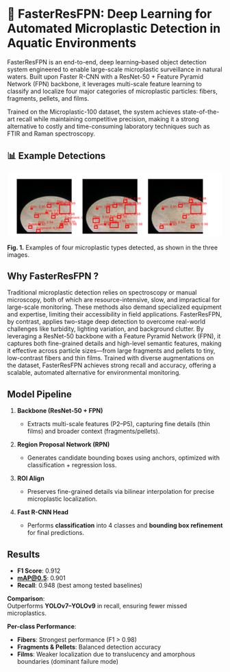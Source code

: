 # 🔬 FasterResFPN: Deep Learning for Automated Microplastic Detection in Aquatic Environments

FasterResFPN is an end-to-end, deep learning–based object detection system engineered to enable large-scale microplastic surveillance in natural waters. Built upon Faster R-CNN with a ResNet-50 + Feature Pyramid Network (FPN) backbone, it leverages multi-scale feature learning to classify and localize four major categories of microplastic particles: fibers, fragments, pellets, and films.

Trained on the Microplastic-100 dataset, the system achieves state-of-the-art recall while maintaining competitive precision, making it a strong alternative to costly and time-consuming laboratory techniques such as FTIR and Raman spectroscopy.

## 📊 Example Detections

<p align="center">
  <img src="microplastic_detected.PNG" alt="Examples of detected microplastic types" width="700"/>
</p>

**Fig. 1.** Examples of four microplastic types detected, as shown in the three images.
## Why FasterResFPN ?
Traditional microplastic detection relies on spectroscopy or manual microscopy, both of which are resource-intensive, slow, and impractical for large-scale monitoring. These methods also demand specialized equipment and expertise, limiting their accessibility in field applications. FasterResFPN, by contrast, applies two-stage deep detection to overcome real-world challenges like turbidity, lighting variation, and background clutter. By leveraging a ResNet-50 backbone with a Feature Pyramid Network (FPN), it captures both fine-grained details and high-level semantic features, making it effective across particle sizes—from large fragments and pellets to tiny, low-contrast fibers and thin films. Trained with diverse augmentations on the dataset, FasterResFPN achieves strong recall and accuracy, offering a scalable, automated alternative for environmental monitoring.

## Model Pipeline

1. **Backbone (ResNet-50 + FPN)**  
   - Extracts multi-scale features (P2–P5), capturing fine details (thin films) and broader context (fragments/pellets).

2. **Region Proposal Network (RPN)**  
   - Generates candidate bounding boxes using anchors, optimized with classification + regression loss.

3. **ROI Align**  
   - Preserves fine-grained details via bilinear interpolation for precise microplastic localization.

4. **Fast R-CNN Head**  
   - Performs **classification** into 4 classes and **bounding box refinement** for final predictions.

## Results

- **F1 Score**: 0.912  
- **mAP@0.5**: 0.901  
- **Recall**: 0.948 (best among tested baselines)  

**Comparison**:  
Outperforms **YOLOv7–YOLOv9** in recall, ensuring fewer missed microplastics.

**Per-class Performance**:  
- **Fibers**: Strongest performance (F1 > 0.98)  
- **Fragments & Pellets**: Balanced detection accuracy  
- **Films**: Weaker localization due to translucency and amorphous boundaries (dominant failure mode)  

